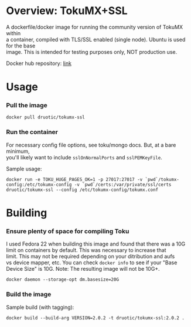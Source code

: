 # Overview: TokuMX+SSL

  A dockerfile/docker image for running the community version of TokuMX within  
  a container, compiled with TLS/SSL enabled (single node). Ubuntu is used for the base  
  image. This is intended for testing purposes only, NOT production use.

  Docker hub repository: [link](https://hub.docker.com/r/druotic/tokumx-ssl/)

# Usage

### Pull the image

```
docker pull druotic/tokumx-ssl
```

### Run the container

  For necessary config file options, see toku/mongo docs. But, at a bare minimum,  
  you'll likely want to include `sslOnNormalPorts` and `sslPEMKeyFile`.

Sample usage:
```
docker run -e TOKU_HUGE_PAGES_OK=1 -p 27017:27017 -v `pwd`/tokumx-config:/etc/tokumx-config -v `pwd`/certs:/var/private/ssl/certs druotic/tokumx-ssl --config /etc/tokumx-config/tokumx.conf
```

# Building

### Ensure plenty of space for compiling Toku

  I used Fedora 22 when building this image and found that there was a 10G  
  limit on containers by default. This was necessary to increase that  
  limit. This may not be required depending on your ditribution and aufs  
  vs device mapper, etc. You can check `docker info` to see if your "Base  
  Device Size" is 10G. Note: The resulting image will not be 10G+.

```
docker daemon --storage-opt dm.basesize=20G
```

### Build the image

Sample build (with tagging):

```
docker build --build-arg VERSION=2.0.2 -t druotic/tokumx-ssl:2.0.2 .
```
